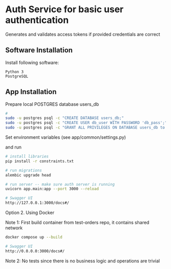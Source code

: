 # Auth Service for basic user authentication

Generates and validates access tokens if provided credentials are correct

## Software Installation
Install following software:
```
Python 3
PostgreSQL 
```

## App Installation
Prepare local POSTGRES database users_db
```bash
#
sudo -u postgres psql -c "CREATE DATABASE users_db;"
sudo -u postgres psql -c "CREATE USER db_user WITH PASSWORD 'db_pass';"
sudo -u postgres psql -c "GRANT ALL PRIVILEGES ON DATABASE users_db to db_user;"
```
Set environment variables (see app/common/settings.py)

and run
```bash
# install libraries
pip install -r constraints.txt

# run migrations
alembic upgrade head

# run server -- make sure auth server is running
uvicorn app.main:app --port 3000 --reload 

# Swagger UI
http://127.0.0.1:3000/docs#/

```

Option 2. Using Docker

Note 1: First build container from test-orders repo, it contains shared network 
```bash
docker compose up --build

# Swagger UI
http://0.0.0.0:3000/docs#/
```

Note 2: No tests since there is no business logic and operations are trivial

